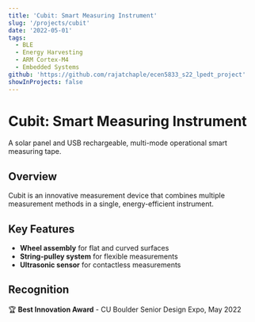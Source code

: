 ```yaml
---
title: 'Cubit: Smart Measuring Instrument'
slug: '/projects/cubit'
date: '2022-05-01'
tags:
  - BLE
  - Energy Harvesting
  - ARM Cortex-M4
  - Embedded Systems
github: 'https://github.com/rajatchaple/ecen5833_s22_lpedt_project'
showInProjects: false
---
```


# Cubit: Smart Measuring Instrument

A solar panel and USB rechargeable, multi-mode operational smart measuring tape.

## Overview

Cubit is an innovative measurement device that combines multiple measurement methods in a single, energy-efficient instrument.

## Key Features

- **Wheel assembly** for flat and curved surfaces
- **String-pulley system** for flexible measurements  
- **Ultrasonic sensor** for contactless measurements

## Recognition

🏆 **Best Innovation Award** - CU Boulder Senior Design Expo, May 2022
